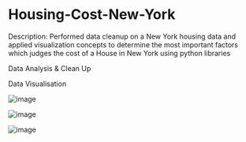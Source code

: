 # Housing-Cost-New-York
Description: Performed data cleanup on a New York housing data and applied visualization concepts to determine the most important factors which judges the cost of a House in New York using python libraries

Data Analysis & Clean Up

Data Visualisation

![image](https://github.com/HarryAnmol/Housing-Cost-New-York/assets/143379459/df93ca7e-e2bc-4d7a-8546-563e15fc7e5f)

![image](https://github.com/HarryAnmol/Housing-Cost-New-York/assets/143379459/85a3533b-48a0-416c-b14f-90ff68d34845)

![image](https://github.com/HarryAnmol/Housing-Cost-New-York/assets/143379459/ed44472c-7587-469b-843a-f11ce342a371)
